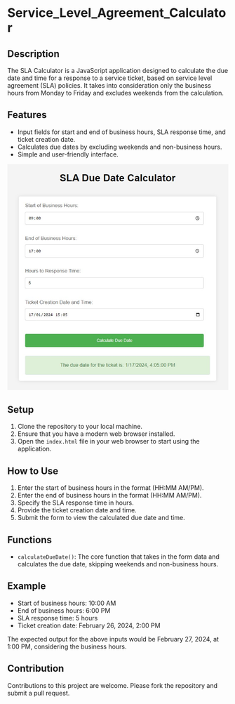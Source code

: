 # Service_Level_Agreement_Calculator

## Description
The SLA Calculator is a JavaScript application designed to calculate the due date and time for a response to a service ticket, based on service level agreement (SLA) policies. It takes into consideration only the business hours from Monday to Friday and excludes weekends from the calculation.

## Features
- Input fields for start and end of business hours, SLA response time, and ticket creation date.
- Calculates due dates by excluding weekends and non-business hours.
- Simple and user-friendly interface.
  
![SLA Calculator Demo](sla_demo.jpg "SLA Calculator Demo")


## Setup
1. Clone the repository to your local machine.
2. Ensure that you have a modern web browser installed.
3. Open the `index.html` file in your web browser to start using the application.

## How to Use
1. Enter the start of business hours in the format (HH:MM AM/PM).
2. Enter the end of business hours in the format (HH:MM AM/PM).
3. Specify the SLA response time in hours.
4. Provide the ticket creation date and time.
5. Submit the form to view the calculated due date and time.

## Functions
- `calculateDueDate()`: The core function that takes in the form data and calculates the due date, skipping weekends and non-business hours.

## Example
- Start of business hours: 10:00 AM
- End of business hours: 6:00 PM
- SLA response time: 5 hours
- Ticket creation date: February 26, 2024, 2:00 PM

The expected output for the above inputs would be February 27, 2024, at 1:00 PM, considering the business hours.

## Contribution
Contributions to this project are welcome. Please fork the repository and submit a pull request.



